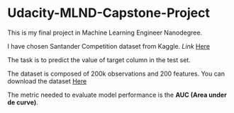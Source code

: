 # Udacity-MLND-Capstone-Project

This is my final project in Machine Learning Engineer Nanodegree.

I have chosen Santander Competition dataset from Kaggle. *Link* <a href='https://www.kaggle.com/c/santander-customer-transaction-prediction/overview'>Here</a>

The task is to predict the value of target column in the test set.

The dataset is composed of 200k observations and 200 features. You can download the dataset <a href='https://www.kaggle.com/c/santander-customer-transaction-prediction/data'>Here</a>

The metric needed to evaluate model performance is the **AUC (Area under de curve)**.
